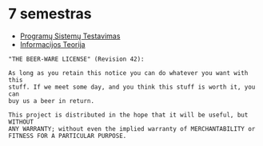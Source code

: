 # 7 semestras

- [Programų Sistemų Testavimas](https://edriskus.github.io/7-semestras/Programu%20Sistemu%20testavimas/egzaminas)
- [Informacijos Teorija](https://edriskus.github.io/7-semestras/Informacijos%20teorija/egzaminas)

```none
"THE BEER-WARE LICENSE" (Revision 42):

As long as you retain this notice you can do whatever you want with this
stuff. If we meet some day, and you think this stuff is worth it, you can
buy us a beer in return.

This project is distributed in the hope that it will be useful, but WITHOUT
ANY WARRANTY; without even the implied warranty of MERCHANTABILITY or
FITNESS FOR A PARTICULAR PURPOSE.
```
